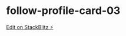 # follow-profile-card-03

[Edit on StackBlitz ⚡️](https://stackblitz.com/edit/follow-profile-card-03)